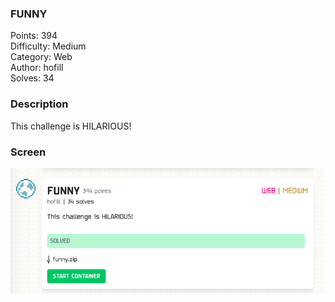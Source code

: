 ### FUNNY

Points: 394 \
Difficulty: Medium \
Category: Web \
Author: hofill \
Solves: 34

### Description

This challenge is HILARIOUS!

### Screen

![](img/task.png)